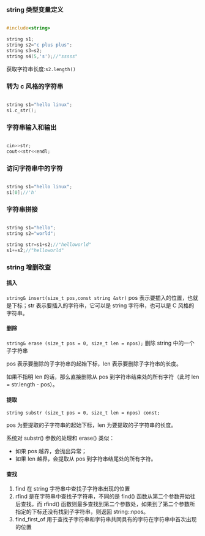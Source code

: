 ### string 类型变量定义

```c++

#include<string>

string s1;
string s2="c plus plus";
string s3=s2;
string s4(5,'s');//"sssss"
```

获取字符串长度:`s2.length()`

### 转为 c 风格的字符串

```c++

string s1="hello linux";
s1.c_str();

```

### 字符串输入和输出

```c++

cin>>str;
cout<<str<<endl;

```

### 访问字符串中的字符

```c++

string s1="hello linux";
s1[0];//'h'

```

### 字符串拼接

```c++

string s1="hello";
string s2="world";

string str=s1+s2;//"helloworld"
s1+=s2;//"helloworld"
```

### string 增删改查

#### 插入

`string& insert(size_t pos,const string &str)`
pos 表示要插入的位置，也就是下标；str 表示要插入的字符串，它可以是 string 字符串，也可以是 C 风格的字符串。

#### 删除

`string& erase (size_t pos = 0, size_t len = npos);`
删除 string 中的一个子字符串

pos 表示要删除的子字符串的起始下标，len 表示要删除子字符串的长度。

如果不指明 len 的话，那么直接删除从 pos 到字符串结束处的所有字符（此时 len = str.length - pos）。

#### 提取

`string substr (size_t pos = 0, size_t len = npos) const;`

pos 为要提取的子字符串的起始下标，len 为要提取的子字符串的长度。

系统对 substr() 参数的处理和 erase() 类似：

-   如果 pos 越界，会抛出异常；
-   如果 len 越界，会提取从 pos 到字符串结尾处的所有字符。

#### 查找

1. find
   在 string 字符串中查找子字符串出现的位置
2. rfind
   是在字符串中查找子字符串，不同的是 find() 函数从第二个参数开始往后查找，而 rfind() 函数则最多查找到第二个参数处，如果到了第二个参数所指定的下标还没有找到子字符串，则返回 string::npos。
3. find_first_of
   用于查找子字符串和字符串共同具有的字符在字符串中首次出现的位置
